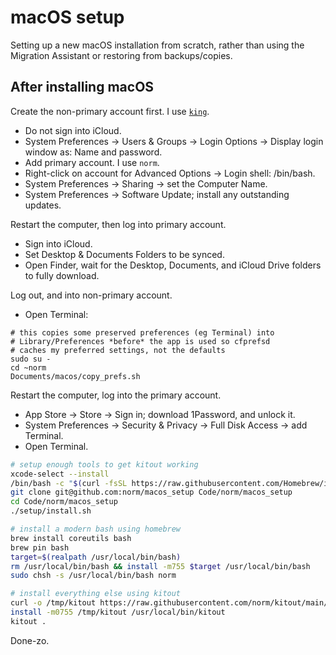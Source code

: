 macOS setup
===========

Setting up a new macOS installation from scratch, rather than using the
Migration Assistant or restoring from backups/copies.


## After installing macOS

Create the non-primary account first. I use [`king`](https://flickr.com/photos/tags/kingofthebritons).

* Do not sign into iCloud.
* System Preferences → Users & Groups → Login Options → Display login window
  as: Name and password.
* Add primary account. I use `norm`.
* Right-click on account for Advanced Options → Login shell: /bin/bash.
* System Preferences → Sharing → set the Computer Name.
* System Preferences → Software Update; install any outstanding updates.

Restart the computer, then log into primary account.

* Sign into iCloud.
* Set Desktop & Documents Folders to be synced.
* Open Finder, wait for the Desktop, Documents, and iCloud Drive folders
  to fully download.

Log out, and into non-primary account.

* Open Terminal:

```
# this copies some preserved preferences (eg Terminal) into 
# Library/Preferences *before* the app is used so cfprefsd
# caches my preferred settings, not the defaults
sudo su -
cd ~norm
Documents/macos/copy_prefs.sh
```

Restart the computer, log into the primary account.

* App Store → Store → Sign in; download 1Password, and unlock it.
* System Preferences → Security & Privacy → Full Disk Access → add Terminal.
* Open Terminal.

```bash
# setup enough tools to get kitout working
xcode-select --install
/bin/bash -c "$(curl -fsSL https://raw.githubusercontent.com/Homebrew/install/HEAD/install.sh)"
git clone git@github.com:norm/macos_setup Code/norm/macos_setup
cd Code/norm/macos_setup
./setup/install.sh

# install a modern bash using homebrew
brew install coreutils bash
brew pin bash
target=$(realpath /usr/local/bin/bash)
rm /usr/local/bin/bash && install -m755 $target /usr/local/bin/bash
sudo chsh -s /usr/local/bin/bash norm

# install everything else using kitout
curl -o /tmp/kitout https://raw.githubusercontent.com/norm/kitout/main/kitout.sh
install -m0755 /tmp/kitout /usr/local/bin/kitout
kitout .
```

Done-zo.
